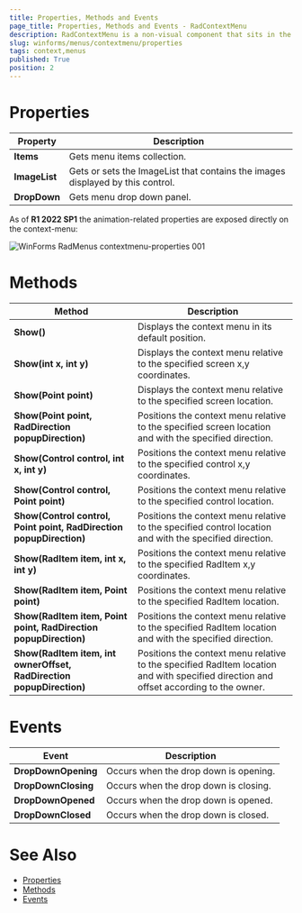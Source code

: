 ```yaml
---
title: Properties, Methods and Events
page_title: Properties, Methods and Events - RadContextMenu
description: RadContextMenu is a non-visual component that sits in the component tray located below the form design surface.
slug: winforms/menus/contextmenu/properties
tags: context,menus
published: True
position: 2 
---
```


# Properties

|Property|Description|
|----|----|
|**Items**|Gets menu items collection.|
|**ImageList**|Gets or sets the ImageList that contains the images displayed by this control.|
|**DropDown**|Gets menu drop down panel.|

As of **R1 2022 SP1** the animation-related properties are exposed directly on the context-menu:

![WinForms RadMenus contextmenu-properties 001](images/contextmenu-properties001.png)

# Methods

|Method|Description|
|----|----|
|**Show()**|Displays the context menu in its default position.|
|**Show(int x, int y)**|Displays the context menu relative to the specified screen x,y coordinates.|
|**Show(Point point)**|Displays the context menu relative to the specified screen location.|
|**Show(Point point, RadDirection popupDirection)**|Positions the context menu relative to the specified screen location and with the specified direction.|
|**Show(Control control, int x, int y)**|Positions the context menu relative to the specified control x,y coordinates.|
|**Show(Control control, Point point)**|Positions the context menu relative to the specified control location.|
|**Show(Control control, Point point, RadDirection popupDirection)**|Positions the context menu relative to the specified control location and with the specified direction.|
|**Show(RadItem item, int x, int y)**|Positions the context menu relative to the specified RadItem x,y coordinates.|
|**Show(RadItem item, Point point)**|Positions the context menu relative to the specified RadItem location.|
|**Show(RadItem item, Point point, RadDirection popupDirection)**|Positions the context menu relative to the specified RadItem location and with the specified direction.|
|**Show(RadItem item, int ownerOffset, RadDirection popupDirection)**|Positions the context menu relative to the specified RadItem location and with specified direction and offset according to the owner.|

# Events

|Event|Description|
|----|----|
|**DropDownOpening**|Occurs when the drop down is opening.|
|**DropDownClosing**|Occurs when the drop down is closing.|
|**DropDownOpened**|Occurs when the drop down is opened.|
|**DropDownClosed**|Occurs when the drop down is closed.|

# See Also

* [Properties](https://docs.telerik.com/devtools/winforms/api/telerik.wincontrols.ui.radcontextmenu.html#properties)
* [Methods](https://docs.telerik.com/devtools/winforms/api/telerik.wincontrols.ui.radcontextmenu.html#methods)
* [Events](https://docs.telerik.com/devtools/winforms/api/telerik.wincontrols.ui.radcontextmenu.html#events)


